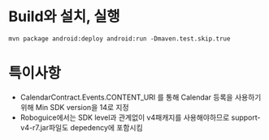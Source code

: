 # Build와 설치, 실행
	mvn package android:deploy android:run -Dmaven.test.skip.true
	
# 특이사항
- CalendarContract.Events.CONTENT_URI 를 통해 Calendar 등록을 사용하기 위해  Min SDK version을 14로 지정
- Roboguice에서는 SDK level과 관계없이 v4패캐지를 사용해야하므로 support-v4-r7.jar파일도 depedency에 포함시킴
